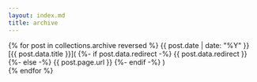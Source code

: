 ```yaml
---
layout: index.md
title: archive
---
```


{% for post in collections.archive reversed %} {{ post.date | date: "%Y" }}&nbsp; [{{ post.data.title }}](
    {%- if post.data.redirect -%}
        {{ post.data.redirect }}
    {%- else -%}
        {{ post.page.url }}
    {%- endif -%}
)  
{% endfor %}